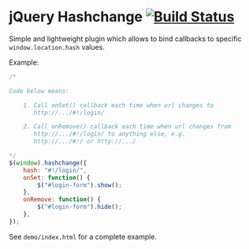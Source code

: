 jQuery Hashchange [![Build Status](https://travis-ci.org/apopelo/jquery-hashchange.png)](https://travis-ci.org/apopelo/jquery-hashchange)
=================

Simple and lightweight plugin which allows to bind callbacks to specific
`window.location.hash` values.

Example:

```javascript
/*

Code below means:

    1. Call onSet() callback each time when url changes to
       http://.../#!/login/

    2. Call onRemove() callback each time when url changes from
       http://.../#!/login/ to anything else, e.g.
       http://.../#!/ or http://.../

*/
$(window).hashchange({
    hash: "#!/login/",
    onSet: function() {
        $("#login-form").show();
    },
    onRemove: function() {
        $("#login-form").hide();
    },
});
```

See `demo/index.html` for a complete example.
